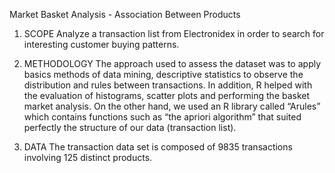 Market Basket Analysis - Association Between Products

1.	SCOPE
Analyze a transaction list from Electronidex in order to search for interesting customer buying patterns.

2.	METHODOLOGY
The approach used to assess the dataset was to apply basics methods of data mining, descriptive statistics to observe the distribution and rules between transactions.
In addition, R helped with the evaluation of histograms, scatter plots and performing the basket market analysis.
On the other hand, we used an R library called “Arules” which contains functions such as “the apriori algorithm” that suited perfectly the structure of our data (transaction list).

3.	DATA
The transaction data set is composed of 9835 transactions involving 125 distinct products. 